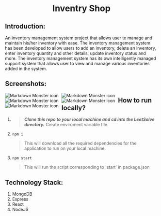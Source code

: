 <h1 align="center">Inventry Shop</h1>
<p align="center">
</p>

## Introduction:
An inventory management system project that allows user to manage and maintain his/her inventory with ease.
The inventory management system has been developed to allow users to add an inventory, delete an inventory, enter inventory quantity and other details, update inventory status and more. 
The inventory management system has its own intelligently managed support system that allows user to view and manage various inventories added in the system.

## Screenshots:
<img src="https://github.com/jitendra-bairwa/Inventry_shop/blob/main/ScreenShots/1.png"
 alt="Markdown Monster icon"
 style="float: left; margin-right: 10px;" />
 <img src="https://github.com/jitendra-bairwa/Inventry_shop/blob/main/ScreenShots/2.png"
 alt="Markdown Monster icon"
 style="float: left; margin-right: 10px;" />
 <img src="https://github.com/jitendra-bairwa/Inventry_shop/blob/main/ScreenShots/3.png"
 alt="Markdown Monster icon"
 style="float: left; margin-right: 10px;" />
 <img src="https://github.com/jitendra-bairwa/Inventry_shop/blob/main/ScreenShots/5.png"
 alt="Markdown Monster icon"
 style="float: left; margin-right: 10px;" />
  <img src="https://github.com/jitendra-bairwa/Inventry_shop/blob/main/ScreenShots/6.png"
 alt="Markdown Monster icon"
 style="float: left; margin-right: 10px;" />

## How to run locally?
1. > ***Clone this repo to your local machine and cd into the LeetSolve directory.***
      Create enviroment variable file.
2.     npm i
   > This will download all the required dependencies for the application to run on your local machine.
3.     npm start
   > This will run the script corresponding to 'start' in package.json


## Technology Stack:
1. MongoDB
2. Express
3. React
4. NodeJS
